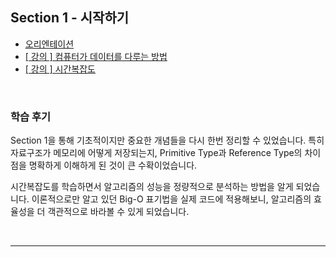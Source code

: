 ## Section 1 - 시작하기
- [오리엔테이션](1-1_오리엔테이션.md)
- [[ 강의 ] 컴퓨터가 데이터를 다루는 방법](1-2_컴퓨터가데이터다루는방법.md)
- [[ 강의 ] 시간복잡도](1-3_시간복잡도.md)

<br>

### 학습 후기

Section 1을 통해 기초적이지만 중요한 개념들을 다시 한번 정리할 수 있었습니다.
특히 자료구조가 메모리에 어떻게 저장되는지, Primitive Type과 Reference Type의
차이점을 명확하게 이해하게 된 것이 큰 수확이었습니다.

시간복잡도를 학습하면서 알고리즘의 성능을 정량적으로 분석하는 방법을 알게 되었습니다.
이론적으로만 알고 있던 Big-O 표기법을 실제 코드에 적용해보니,
알고리즘의 효율성을 더 객관적으로 바라볼 수 있게 되었습니다.

<br>
<hr>